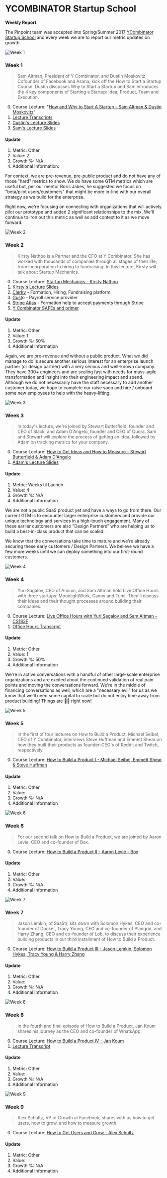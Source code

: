 # YCOMBINATOR Startup School
**Weekly Report**

The Pinpoint team was accepted into Spring/Summer 2017 [YCombinator Startup School](https://www.startupschool.org) and every week we are to report our metric updates on growth.

![Week 1](http://blog.pinpt.co/wp-content/uploads/2017/04/how-why.jpg)

### Week 1
>Sam Altman, President of Y Combinator, and Dustin Moskovitz, Cofounder of Facebook and Asana, kick off the How to Start a Startup Course. Dustin discusses Why to Start a Startup and Sam introduces the 4 key components of Starting a Startup: Idea, Product, Team and Execution.

0. Course Lecture: "[How and Why to Start A Startup - Sam Altman & Dustin Moskovitz](https://www.youtube.com/watch?v=ZoqgAy3h4OM)"
1. [Lecture Transcripts](https://jotengine.com/t/78M3d0kZVsF7A43vc9wYrg)
2. [Dustin's Lecture Slides](https://www.dropbox.com/s/px8g1tf2ck2ghm7/Dustin%20Moskovitz%20-%20Why%20to%20Start%20a%20Startup.pdf?dl=0)
3. [Sam's Lecture Slides](https://www.dropbox.com/s/ky65175kde8i2i6/Sam%20Altman%20-%20How%20to%20Start%20a%20Startup.pdf?dl=0)

#### Update

1. Metric: Other
2. Value: 2
3. Growth %: N/A
4. Additional Information:

For context, we are pre-revenue, pre-public product and do not have any of those "hard" metrics to show. We do have some GTM metrics which are useful but, per our mentor Boris Jabes, he suggested we focus on "beta/pilot users/customers" that might be more in-line with our overall strategy as we build for the enterprise.

Right now, we're focusing on connecting with organizations that will actively pilot our prototype and added 2 significant relationships to the mix. We'll continue to iron out this metric as well as add context to it as we move forward.


![Week 2](http://blog.pinpt.co/wp-content/uploads/2017/04/startup-mechanics.png)

### Week 2
>Kirsty Nathoo is a Partner and the CFO at Y Combinator. She has worked with thousands of companies through all stages of their life; from incorporation to hiring to fundraising. In this lecture, Kirsty will talk about Startup Mechanics.

0. Course Lecture: [Startup Mechanics - Kirsty Nathoo](https://www.youtube.com/watch?v=2_IpVq6vKR0&feature=youtu.be)
1. [Kirsty's Lecture Slides](https://goo.gl/amhNoK)
2. [Clerky](https://www.clerky.com/) - Formation, Hiring, Fundraising platform
3. [Gust](https://gusto.com/)o - Payroll service provider
4. [Stripe Atlas](https://stripe.com/atlas) - Formation help to accept payments through Stripe
5. [Y Combinator SAFEs and primer](https://www.ycombinator.com/documents/)

#### Update

1. Metric: Other
2. Value: 1
3. Growth %: 50%
4. Additional Information

Again, we are pre-revenue and without a public product. What we did manage to do is secure another serious interest for an enterprise launch partner (or design partner) with a very serious and well-known company. They have 300+ engineers and are scaling fast with needs for mass-agile transformation and insight into their engineering impact and spend. Although we do not necessarily have the staff necessary to add another customer today, we hope to complete our raise soon and hire / onboard some new employees to help with the heavy-lifting. 


![Week 3](http://blog.pinpt.co/wp-content/uploads/2017/04/how-to-get-ideas-measure.jpg)

### Week 3
>In today's lecture, we're joined by Stewart Butterfield, founder and CEO of Slack, and Adam D'Angelo, founder and CEO of Quora. Sam and Stewart will explore the process of getting an idea, followed by Adam on tracking metrics for your company.

0. Course Lecture: [How to Get Ideas and How to Measure - Stewart Butterfield & Adam D'Angelo](https://www.youtube.com/watch?v=zsBjAuexPq4)
1. [Adam's Lecture Slides](https://www.dropbox.com/s/74c64vt5wpl20ir/Adam%20D%27Angelo%20-%20Measurement.pdf?dl=0)

#### Update

1. Metric: Weeks til Launch
2. Value: 4
3. Growth %: N/A
4. Additional Information

We are not a public SaaS product yet and have a ways to go from there. Our current GTM is to encounter larger enterprise customers and provide our unique technology and services in a high-touch engagement. Many of these earlier customers are also "Design Partners" who are helping us to build a best-in-class product that can be scaled.

We know that the conversations take time to mature and we're already securing these early customers / Design Partners. We believe we have a few more weeks until we can deploy something into our first-round customers.


![Week 4](http://blog.pinpt.co/wp-content/uploads/2017/04/live-office-hours-yuri-sagalov-sam-altman.jpg)

### Week 4
>Yuri Sagalov, CEO of Amium, and Sam Altman hold Live Office Hours with three startups: MoonlightWork, Canny and Tuml. They'll discuss their ideas and their thought processes around building their companies.

0. Course Lecture: [Live Office Hours with Yuri Sagalov and Sam Altman - CS183F](https://www.youtube.com/watch?v=abtHadERzXU)
1. [Office Hours Transcript](https://jotengine.com/transcriptions/c5wMlbF5r1SFMCYzUzMFGw)

#### Update

1. Metric: Other
2. Value: 1
3. Growth %: 50%
4. Additional Information

We're in active conversations with a handful of other large-scale enterprise organizations and are excited about the continued validation of real pain points and moving the conversations forward. We're in the middle of financing conversations as well, which are a "necessary evil" for us as we know that we'll need some capital to scale but do not enjoy time away from product building! Things are 👍🏼  right now!

![Week 5](http://blog.pinpt.co/wp-content/uploads/2017/04/how-build-product.jpg)

### Week 5
>In the first of four lectures on How to Build a Product, Michael Seibel, CEO of Y Combinator, interviews Steve Huffman and Emmett Shear on how they built their products as founder-CEO's of Reddit and Twitch, respectively.

0. Course Lecture: [How to Build a Product I - Michael Seibel, Emmett Shear & Steve Huffman](https://youtu.be/6IFR3WYSBFM)

#### Update

1. Metric: Other
2. Value: 
3. Growth %: N/A
4. Additional Information


![Week 6](http://blog.pinpt.co/wp-content/uploads/2017/04/how-to-build-product-2.jpg)

### Week 6
>For our second talk on How to Build a Product, we are joined by Aaron Levie, CEO and co-founder of Box.

0. Course Lecture: [How to Build a Product II - Aaron Levie - Box](https://www.youtube.com/watch?v=qRt7mFuKwQY)

#### Update

1. Metric: Other
2. Value: 
3. Growth %: N/A
4. Additional Information


![Week 7](http://blog.pinpt.co/wp-content/uploads/2017/04/how-build-product-3.jpg)

### Week 7
>Jason Lemkin, of SaaStr, sits down with Solomon Hykes, CEO and co-founder of Docker, Tracy Young, CEO and co-founder of Plangrid, and Harry Zhang, CEO and co-founder of Lob, to discuss their experience building products in our third installment of How to Build a Product.

0. Course Lecture: [How to Build a Product III - Jason Lemkin, Solomon Hykes, Tracy Young & Harry Zhang](https://www.youtube.com/watch?v=09GRs0FXdWQ)

#### Update

1. Metric: Other
2. Value: 
3. Growth %: N/A
4. Additional Information


![Week 8](http://blog.pinpt.co/wp-content/uploads/2017/05/build-product-iv.jpg)

### Week 8
>In the fourth and final episode of How to Build a Product, Jan Koum shares his journey as the CEO and co-founder of WhatsApp.

0. Course Lecture: [How to Build a Product IV - Jan Koum](https://www.youtube.com/watch?v=s1Rd4UShDxQ)
1. [Lecture Transcript](https://jotengine.com/transcriptions/Py3sb6ndOULZvJuleXnD9Q)

#### Update

1. Metric: Other
2. Value: 
3. Growth %: N/A
4. Additional Information


![Week 9](http://blog.pinpt.co/wp-content/uploads/2017/05/how-to-get-users-grow.jpg)

### Week 9
>Alex Schultz, VP of Growth at Facebook, shares with us how to get users, how to grow, and how to measure growth.

0. Course Lecture: [How to Get Users and Grow - Alex Schultz](https://www.youtube.com/watch?v=URiIsrdplbo)

#### Update

1. Metric: Other
2. Value: 
3. Growth %: N/A
4. Additional Information
